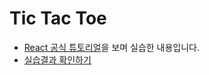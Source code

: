 # Tic Tac Toe
- [React 공식 튜토리얼](https://ko.reactjs.org/tutorial/tutorial.html)을 보며 실습한 내용입니다.
- [실습결과 확인하기](https://tunaep5.github.io/react-tutorial/)
